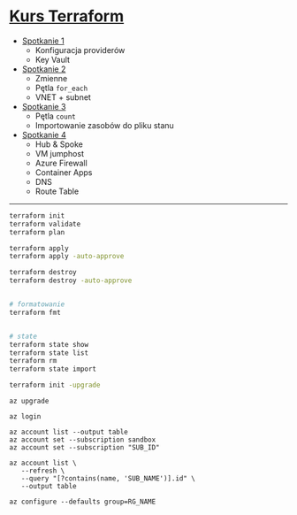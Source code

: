 # [Kurs Terraform](https://portal.szkolachmury.pl/products/terraform-praktyczny-kurs-iac)

* [Spotkanie 1](./spotkanie1/)
   * Konfiguracja providerów
   * Key Vault
* [Spotkanie 2](./spotkanie2/)
   * Zmienne
   * Pętla `for_each`
   * VNET + subnet
* [Spotkanie 3](./spotkanie3/)
   * Pętla `count`
   * Importowanie zasobów do pliku stanu
* [Spotkanie 4](./spotkanie4/)
   * Hub & Spoke
   * VM jumphost
   * Azure Firewall
   * Container Apps
   * DNS
   * Route Table

---


```bash
terraform init
terraform validate
terraform plan

terraform apply
terraform apply -auto-approve

terraform destroy 
terraform destroy -auto-approve


# formatowanie
terraform fmt


# state
terraform state show
terraform state list
terraform rm
terraform state import

terraform init -upgrade
```

```
az upgrade

az login

az account list --output table
az account set --subscription sandbox
az account set --subscription "SUB_ID"

az account list \
   --refresh \
   --query "[?contains(name, 'SUB_NAME')].id" \
   --output table

az configure --defaults group=RG_NAME
```